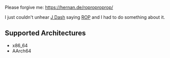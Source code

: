 Please forgive me: https://hernan.de/roproproprop/

I just couldn't unhear [J Dash](https://www.youtube.com/watch?v=uDPgHlaqRNw) saying [ROP](https://en.wikipedia.org/wiki/Return-oriented_programming) and I had to do something about it.

## Supported Architectures
* x86_64
* AArch64
